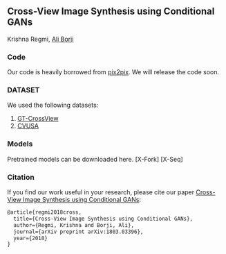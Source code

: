 ## Cross-View Image Synthesis using Conditional GANs
Krishna Regmi, [Ali Borji](http://aliborji.xyz/aliborji.html)

### Code
Our code is heavily borrowed from [pix2pix](https://github.com/phillipi/pix2pix).
We will release the code soon.


### DATASET

We used the following datasets:
1. [GT-CrossView](https://github.com/lugiavn/gt-crossview)
2. [CVUSA](http://cs.uky.edu/~jacobs/datasets/cvusa/)


### Models
Pretrained models can be downloaded here.
[X-Fork]
[X-Seq]

### Citation
If you find our work useful in your research, please cite our paper 
[Cross-View Image Synthesis using Conditional GANs](https://arxiv.org/pdf/1803.03396.pdf): 

```markdown
@article{regmi2018cross,
  title={Cross-View Image Synthesis using Conditional GANs},
  author={Regmi, Krishna and Borji, Ali},
  journal={arXiv preprint arXiv:1803.03396},
  year={2018}
}
```
